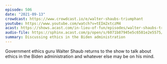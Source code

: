 ```yaml
---
episode: 506
date: "2021-09-13"
crowdcast: https://www.crowdcast.io/e/walter-shaubs-triumphant
youtube: https://www.youtube.com/watch?v=tEIm2xtczM4
acast: https://shows.acast.com/in-lieu-of-fun/episodes/walter-shaubs-triumphant-return
audio-file: https://sphinx.acast.com/p/open/s/6071b87945e5c6581e2e5575/e/61410ad6d1b8c30013f7d2e4/media.mp3
summary: Discussing ethics in the Biden administration
---
```

Government ethics guru Walter Shaub returns to the show to talk about ethics in the Biden administration and whatever else may be on his mind.
